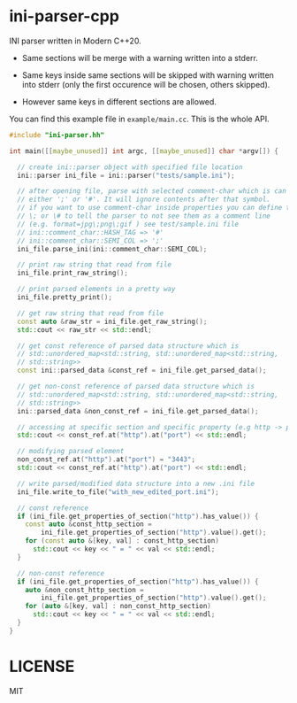 # ini-parser-cpp
INI parser written in Modern C++20.

 - Same sections will be merge with a warning written into a stderr.

 - Same keys inside same sections will be skipped with warning written into stderr (only the first occurence will be chosen, others skipped).

 - However same keys in different sections are allowed.

You can find this example file in `example/main.cc`. This is the whole API.

```cpp
#include "ini-parser.hh"

int main([[maybe_unused]] int argc, [[maybe_unused]] char *argv[]) {

  // create ini::parser object with specified file location
  ini::parser ini_file = ini::parser("tests/sample.ini");

  // after opening file, parse with selected comment-char which is can be
  // either ';' or '#'. It will ignore contents after that symbol.
  // if you want to use comment-char inside properties you can define them with
  // \; or \# to tell the parser to not see them as a comment line
  // (e.g. format=jpg\;png\;gif ) see test/sample.ini file
  // ini::comment_char::HASH_TAG => '#'
  // ini::comment_char::SEMI_COL => ';'
  ini_file.parse_ini(ini::comment_char::SEMI_COL);

  // print raw string that read from file
  ini_file.print_raw_string();

  // print parsed elements in a pretty way
  ini_file.pretty_print();

  // get raw string that read from file
  const auto &raw_str = ini_file.get_raw_string();
  std::cout << raw_str << std::endl;

  // get const reference of parsed data structure which is
  // std::unordered_map<std::string, std::unordered_map<std::string,
  // std::string>>
  const ini::parsed_data &const_ref = ini_file.get_parsed_data();

  // get non-const reference of parsed data structure which is
  // std::unordered_map<std::string, std::unordered_map<std::string,
  // std::string>>
  ini::parsed_data &non_const_ref = ini_file.get_parsed_data();

  // accessing at specific section and specific property (e.g http -> port)
  std::cout << const_ref.at("http").at("port") << std::endl;

  // modifying parsed element
  non_const_ref.at("http").at("port") = "3443";
  std::cout << const_ref.at("http").at("port") << std::endl;

  // write parsed/modified data structure into a new .ini file
  ini_file.write_to_file("with_new_edited_port.ini");

  // const reference
  if (ini_file.get_properties_of_section("http").has_value()) {
    const auto &const_http_section =
        ini_file.get_properties_of_section("http").value().get();
    for (const auto &[key, val] : const_http_section)
      std::cout << key << " = " << val << std::endl;
  }

  // non-const reference
  if (ini_file.get_properties_of_section("http").has_value()) {
    auto &non_const_http_section =
        ini_file.get_properties_of_section("http").value().get();
    for (auto &[key, val] : non_const_http_section)
      std::cout << key << " = " << val << std::endl;
  }
}
```

# LICENSE
MIT
